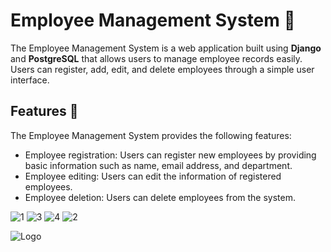 #  Employee Management System 💬


The Employee Management System is a web application built using **Django** and **PostgreSQL** that allows users to manage employee records easily. Users can register, add, edit, and delete employees through a simple user interface.

## Features 🥇

The Employee Management System provides the following features:

- Employee registration: Users can register new employees by providing basic information such as name, email address, and department.
- Employee editing: Users can edit the information of registered employees.
- Employee deletion: Users can delete employees from the system.


![1](https://github.com/mohamedbako/Employee-Register-CRUD/assets/33379873/afd13722-f821-4efa-96f0-509f6d45b93f)
![3](https://github.com/mohamedbako/Employee-Register-CRUD/assets/33379873/1713663e-4731-4546-8cee-64c2f7168be1)
![4](https://github.com/mohamedbako/Employee-Register-CRUD/assets/33379873/56ab52b9-c73e-4ff9-bdee-2d532da65495)
![2](https://github.com/mohamedbako/Employee-Register-CRUD/assets/33379873/fd2a49a2-e7c2-4a9c-9388-88974f11244c)

![Logo](https://ashnik-images.s3.amazonaws.com/prod/wp-content/uploads/2021/02/20050444/Postgresql-w.png)



